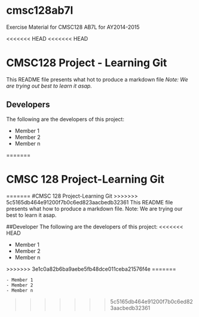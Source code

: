 # cmsc128ab7l
Exercise Material for CMSC128 AB7L for AY2014-2015

<<<<<<< HEAD
<<<<<<< HEAD
# CMSC128 Project - Learning Git
This README file presents what hot to produce a markdown file
*Note: We are trying out best to learn it asap.*

## Developers
The following are the developers of this project:
* Member 1
* Member 2
* Member n

=======
<h1>CMSC 128 Project-Learning Git</h1>
=======
#CMSC 128 Project-Learning Git
>>>>>>> 5c5165db464e91200f7b0c6ed823aacbedb32361
This README file presents what how to produce a markdown file.
Note: We are trying our best to learn it asap.

##Developer
The following are the developers of this project:
<<<<<<< HEAD
<ul>
	<li>Member 1</li>
	<li>Member 2</li>
	<li>Member n</li>
</ul>
>>>>>>> 3e1c0a82b6ba9aebe5fb48dce011ceba21576f4e
=======

	- Member 1
	- Member 2
	- Member n

>>>>>>> 5c5165db464e91200f7b0c6ed823aacbedb32361
